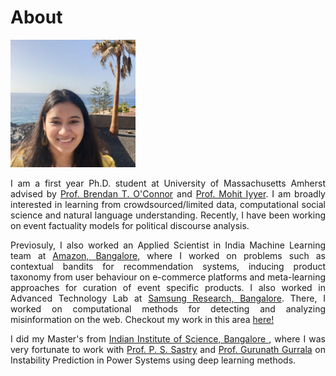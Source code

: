 # About 

<img src="./images/me_crop.jpg" width="200"/>

<p align="justify"> I am a first year Ph.D. student at University of Massachusetts Amherst advised by <a href="http://brenocon.com/">Prof. Brendan T. O'Connor</a> and <a href="https://people.cs.umass.edu/~miyyer/">Prof. Mohit Iyyer</a>. I am broadly interested in learning from crowdsourced/limited data, computational social science and natural language understanding. Recently, I have been working on event factuality models for political discourse analysis. </p>

<p align="justify"> Previosuly, I also worked an Applied Scientist in India Machine Learning team at <a href="https://www.amazon.science/">Amazon, Bangalore</a>, where I worked on problems such as contextual bandits for recommendation systems, inducing product taxonomy from user behaviour on e-commerce platforms and meta-learning approaches for curation of event specific products. I also worked in Advanced Technology Lab at <a href="https://research.samsung.com/sri-b">Samsung Research, Bangalore</a>. There, I worked on computational methods for detecting and analyzing misinformation on the web. Checkout my work in this area <a href="https://scholar.google.com/citations?user=7nq1kBMAAAAJ&hl=en">here!</a></p>

<p align="justify"> I did my Master's from <a href="https://www.iisc.ac.in/"> Indian Institute of Science, Bangalore </a>, where I was very fortunate to work with <a href="http://www.ee.iisc.ac.in/faculty/sastry/">Prof. P. S. Sastry</a> and <a href="http://www.ee.iisc.ac.in/faculty/gurunath/">Prof. Gurunath Gurrala</a> on Instability Prediction in Power Systems using deep learning methods.</p>

